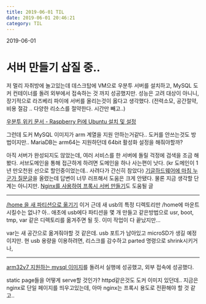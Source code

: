 ```yaml
---
title: 2019-06-01 TIL
date: 2019-06-01 20:46:21
category: TIL
---
```

2019-06-01

# 서버 만들기 삽질 중..

저 멀리 자취방에 놀고있는데 데스크탑에 VM으로 우분투 서버를 설치하고, MySQL 도커 컨테이너를 돌려 외부에서 접속하는 것 까지 성공했지만.
성능은 고려 대상이 아니니, 장기적으로 라즈베리 파이에 서버를 올리는것이 옳다고 생각했다. (전력소모, 공간절약, 비용 절감 .. 다양한 리소스를 절약한다. 시간만 빼고..)

[우분투 위키 문서 - Raspberry Pi에 Ubuntu 설치 및 설정](https://wiki.ubuntu.com/ARM/RaspberryPi)

그런데 도커 MySQL 이미지가 arm 계열을 지원 안하는거같다.. 도커를 안쓰는것도 방법이지만.. MariaDB는 arm64는 지원하던데 64bit 활성화 설정을 해줘야할까?

아직 서버가 완성되지도 않았는데, 여러 서비스를 한 서버에 돌릴 걱정에 검색을 조금 해봤다. 서브도메인을 통해 접근하게 하려면 도메인을 하나 사는편이 낫다. (kr 도메인이 1년 만오천원 선으로 할인중이었는데.. 사려다가 간신히 참았다)
[기글하드웨어에 마침 누군가 질문글](https://gigglehd.com/gg/soft/4990724)을 올렸는데 답변이 너무 러프해서 도움은 크게 안됐다. 물론 지금 생각할 단계는 아니지만. 
[Nginx를 사용하여 프록시 서버 만들기](https://velog.io/@jeff0720/2018-11-18-2111-%EC%9E%91%EC%84%B1%EB%90%A8-iojomvsf0n)도 도움될 글

---

[/home 을 새 파티션으로 옮기기](https://help.ubuntu.com/community/Partitioning/Home/Moving)
이거 근데 새 usb의 특정 디렉토리만 /home에 마운트시킬수는 없나?
아.. 애초에 usb에다 파티션을 몇 개 만들고 같은방법으로 usr, boot, tmp, var 같은 디렉토리를 옮겨주면 될 듯.
이미 작업이 다 끝났지만...

var는 새 공간으로 옮겨줘야할 것 같은데. usb 포트가 남아있고 microSD가 생길 예정이지만. 현 usb 용량을 이용하려면, 리스크를 감수하고 parted 명령으로 shrink시키거나, 

---
[arm32v7 지원하는 mysql 이미지](https://hub.docker.com/r/ofthesun9/mysql/tags)를 돌려서 실행에 성공했고, 외부 접속에 성공했다.

static page들을 어떻게 serve할 것인가? httpd같은것도 도커 이미지 있던데.. 지금은 nginx로 단일 페이지를 띄우고있는데, 아마 nginx는 프록시 용도로 전환해야 할 것 같고.. 
<!--stackedit_data:
eyJoaXN0b3J5IjpbLTE3NDAzMDkyMjcsOTMwNDg4Mzk1LDE0OD
gzNjE4NTMsNzI5NTgwNjkxXX0=
-->